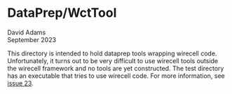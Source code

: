 # DataPrep/WctTool
David Adams  
September 2023

This directory is intended to hold dataprep tools wrapping wirecell code.
Unfortunately, it turns out to be very difficult to use wirecell tools outside the wirecell framework
and no tools are yet constructed.
The test directory has an executable that tries to use wirecell code.
For more information, see [issue 23](https://github.com/DUNE/dunedataprep/issues/23).
